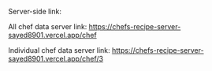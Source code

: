 
Server-side link:

All  chef data server link: https://chefs-recipe-server-sayed8901.vercel.app/chef

Individual chef data server link: https://chefs-recipe-server-sayed8901.vercel.app/chef/3

